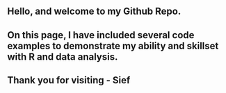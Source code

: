 ## Hello, and welcome to my Github Repo. 
## On this page, I have included several code examples to demonstrate my ability and skillset with R and data analysis.
## Thank you for visiting - Sief